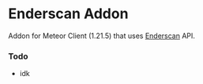 # Enderscan Addon
Addon for Meteor Client (1.21.5) that uses [Enderscan]("https://enderscan.com/") API.

### Todo
- idk
